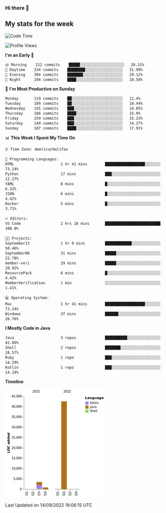 ### Hi there 👋

## My stats for the week
<!--START_SECTION:waka-->
![Code Time](http://img.shields.io/badge/Code%20Time-394%20hrs%2047%20mins-blue)

![Profile Views](http://img.shields.io/badge/Profile%20Views-2-blue)

**I'm an Early 🐤** 

```text
🌞 Morning    212 commits    █████░░░░░░░░░░░░░░░░░░░░   20.31% 
🌆 Daytime    334 commits    ████████░░░░░░░░░░░░░░░░░   31.99% 
🌃 Evening    304 commits    ███████░░░░░░░░░░░░░░░░░░   29.12% 
🌙 Night      194 commits    ████░░░░░░░░░░░░░░░░░░░░░   18.58%

```
📅 **I'm Most Productive on Sunday** 

```text
Monday       119 commits    ██░░░░░░░░░░░░░░░░░░░░░░░   11.4% 
Tuesday      109 commits    ██░░░░░░░░░░░░░░░░░░░░░░░   10.44% 
Wednesday    155 commits    ███░░░░░░░░░░░░░░░░░░░░░░   14.85% 
Thursday     166 commits    ████░░░░░░░░░░░░░░░░░░░░░   15.9% 
Friday       159 commits    ███░░░░░░░░░░░░░░░░░░░░░░   15.23% 
Saturday     149 commits    ███░░░░░░░░░░░░░░░░░░░░░░   14.27% 
Sunday       187 commits    ████░░░░░░░░░░░░░░░░░░░░░   17.91%

```


📊 **This Week I Spent My Time On** 

```text
⌚︎ Time Zone: America/Halifax

💬 Programming Languages: 
HTML                     1 hr 41 mins        ██████████████████░░░░░░░   73.24% 
Python                   17 mins             ███░░░░░░░░░░░░░░░░░░░░░░   12.27% 
YAML                     8 mins              █░░░░░░░░░░░░░░░░░░░░░░░░   6.32% 
JSON                     6 mins              █░░░░░░░░░░░░░░░░░░░░░░░░   4.42% 
Docker                   5 mins              █░░░░░░░░░░░░░░░░░░░░░░░░   3.71%

🔥 Editors: 
VS Code                  2 hrs 18 mins       █████████████████████████   100.0%

🐱‍💻 Projects: 
September13              1 hr 9 mins         ████████████░░░░░░░░░░░░░   50.46% 
September08              31 mins             █████░░░░░░░░░░░░░░░░░░░░   22.78% 
member-veri              29 mins             █████░░░░░░░░░░░░░░░░░░░░   20.92% 
ResourcePack             6 mins              █░░░░░░░░░░░░░░░░░░░░░░░░   4.42% 
MemberVerification       1 min               ░░░░░░░░░░░░░░░░░░░░░░░░░   1.41%

💻 Operating System: 
Mac                      1 hr 41 mins        ██████████████████░░░░░░░   73.24% 
Windows                  37 mins             ██████░░░░░░░░░░░░░░░░░░░   26.76%

```

**I Mostly Code in Java** 

```text
Java                     3 repos             ██████████░░░░░░░░░░░░░░░   42.86% 
Shell                    2 repos             ███████░░░░░░░░░░░░░░░░░░   28.57% 
Ruby                     1 repo              ███░░░░░░░░░░░░░░░░░░░░░░   14.29% 
Kotlin                   1 repo              ███░░░░░░░░░░░░░░░░░░░░░░   14.29%

```


**Timeline**

![Chart not found](https://raw.githubusercontent.com/lyndseyy/lyndseyy/main/charts/bar_graph.png) 


 Last Updated on 14/09/2022 19:06:15 UTC
<!--END_SECTION:waka-->